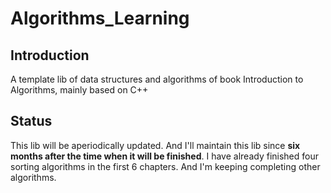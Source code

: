 # Algorithms_Learning
## Introduction
A template lib of data structures and algorithms of book Introduction to Algorithms, mainly based on C++

## Status
This lib will be aperiodically updated. And I'll maintain this lib since **six months after the time when it will be finished**.
I have already finished four sorting algorithms in the first 6 chapters. And I'm keeping completing other algorithms.
